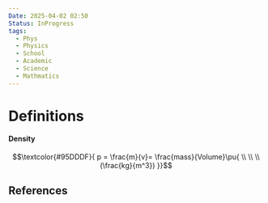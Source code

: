 ```yaml
---
Date: 2025-04-02 02:50
Status: InProgress
tags:
  - Phys
  - Physics
  - School
  - Academic
  - Science
  - Mathmatics
---
```


# Definitions
#### Density
$$\textcolor{#95DDDF}{ p = \frac{m}{v}= \frac{mass}{Volume}\pu{ \\ \\ \\ (\frac{kg}{m^3}) }}$$


## References
